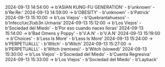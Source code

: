 2024-09-13 14:54:00 -> b'ASIAN KUNG-FU GENERATION' - b'unknown' - b'Re:Re:'
2024-09-13 14:59:00 -> b'OBESITY' - b'unknown' - b'Patrick'
2024-09-13 15:10:00 -> b'Los Viejos' - b'Quebrantahuesos' - b'Infecci\xc3\xb3n Urinaria'
2024-09-13 15:12:00 -> b'Los Viejos' - b'Sociedad del Miedo' - b'Por eso cuando naces lloras'
2024-09-13 15:14:00 -> b'Bad Omens y Poppy' - b'V.A.N' - b'V.A.N'
2024-09-13 15:19:00 -> b'Choices' - b'Less Is More' - b'Less Is More'
2024-09-13 15:24:00 -> b'PERPETUALLL' - b'Witch' - b'Witch'
2024-09-13 15:27:00 -> b'PERPETUALLL' - b'Witch (remixes)' - b'Witch (slowed)'
2024-09-13 15:30:00 -> b'Los Viejos' - b'Sociedad del Miedo' - b'Cuenta Regresiva'
2024-09-13 15:33:00 -> b'Los Viejos' - b'Sociedad del Miedo' - b'Layback'
